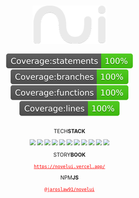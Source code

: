 <div align='center'>

# <img src='https://raw.githubusercontent.com/jaroslaw91/novelUI/ef991cc73e7b759f6b32560b3d97c05527b53180/src/assets/images/nui.svg' width='200px' />

<img src='https://raw.githubusercontent.com/jaroslaw91/novelUI/ef991cc73e7b759f6b32560b3d97c05527b53180/coverage/badges/badge-statements.svg' />
<img src='https://raw.githubusercontent.com/jaroslaw91/novelUI/ef991cc73e7b759f6b32560b3d97c05527b53180/coverage/badges/badge-branches.svg' />
<img src='https://raw.githubusercontent.com/jaroslaw91/novelUI/ef991cc73e7b759f6b32560b3d97c05527b53180/coverage/badges/badge-functions.svg' />
<img src='https://raw.githubusercontent.com/jaroslaw91/novelUI/ef991cc73e7b759f6b32560b3d97c05527b53180/coverage/badges/badge-lines.svg' />

##

TECH<strong>STACK</strong>

![](https://img.shields.io/badge/Storybook-FF4785.svg?style=for-the-badge&logo=Storybook&logoColor=white)
![](https://img.shields.io/badge/Vite-646CFF.svg?style=for-the-badge&logo=Vite&logoColor=white)
![](https://img.shields.io/badge/React-61DAFB.svg?style=for-the-badge&logo=React&logoColor=black)
![](https://img.shields.io/badge/TypeScript-3178C6.svg?style=for-the-badge&logo=TypeScript&logoColor=white)
![](https://img.shields.io/badge/Testing%20Library-E33332.svg?style=for-the-badge&logo=Testing-Library&logoColor=white)
![](https://img.shields.io/badge/Vitest-6E9F18.svg?style=for-the-badge&logo=Vitest&logoColor=white)
![](https://img.shields.io/badge/Vercel-000000.svg?style=for-the-badge&logo=Vercel&logoColor=white)
![](https://img.shields.io/badge/styledcomponents-DB7093.svg?style=for-the-badge&logo=styled-components&logoColor=white)
![](https://img.shields.io/badge/React_Icons-61DAFB.svg?style=for-the-badge&logo=React&logoColor=black)
![](https://img.shields.io/badge/ESLint-4B32C3.svg?style=for-the-badge&logo=ESLint&logoColor=white)
![](https://img.shields.io/badge/Prettier-F7B93E.svg?style=for-the-badge&logo=Prettier&logoColor=black)

STORY<strong>BOOK</strong>

<a href="https://novelui.vercel.app/" style='color: red;'>`https://novelui.vercel.app/`</a>

NPM<strong>JS</strong>

<a href="https://www.npmjs.com/package/@jaroslaw91/novelui" style='color: red;'>`@jaroslaw91/novelui`</a>

<br />
<br />

</div>
